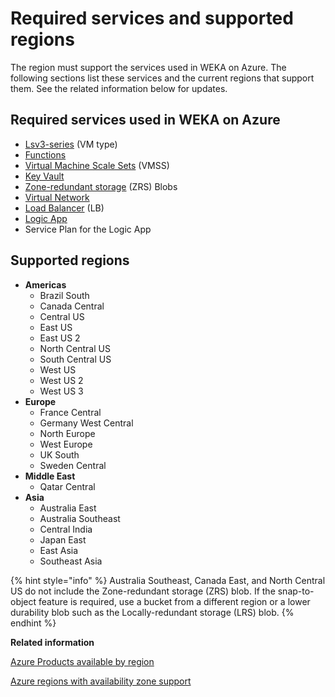 # Required services and supported regions

The region must support the services used in WEKA on Azure. The following sections list these services and the current regions that support them. See the related information below for updates.

## Required services used in WEKA on Azure

* [Lsv3-series](https://learn.microsoft.com/en-us/azure/virtual-machines/lsv3-series) (VM type)
* [Functions](https://learn.microsoft.com/en-us/azure/azure-functions/)
* [Virtual Machine Scale Sets](https://learn.microsoft.com/en-us/azure/virtual-machine-scale-sets/) (VMSS)
* [Key Vault](https://learn.microsoft.com/en-us/azure/key-vault/general/)
* [Zone-redundant storage](https://learn.microsoft.com/en-us/azure/storage/common/storage-redundancy#zone-redundant-storage) (ZRS) Blobs
* [Virtual Network](https://learn.microsoft.com/en-us/azure/virtual-network/)
* [Load Balancer](https://learn.microsoft.com/en-us/azure/load-balancer/) (LB)
* [Logic App](https://learn.microsoft.com/en-us/azure/logic-apps/)
* Service Plan for the Logic App

## Supported regions

* **Americas**
  * Brazil South
  * Canada Central
  * Central US
  * East US
  * East US 2
  * North Central US
  * South Central US
  * West US
  * West US 2
  * West US 3
* **Europe**
  * France Central
  * Germany West Central
  * North Europe
  * West Europe
  * UK South
  * Sweden Central
* **Middle East**
  * Qatar Central
* **Asia**
  * Australia East
  * Australia Southeast
  * Central India
  * Japan East
  * East Asia
  * Southeast Asia

{% hint style="info" %}
Australia Southeast, Canada East, and North Central US do not include the Zone-redundant storage (ZRS) blob. If the snap-to-object feature is required, use a bucket from a different region or a lower durability blob such as the Locally-redundant storage (LRS) blob.
{% endhint %}



**Related information**

[Azure Products available by region](https://azure.microsoft.com/en-us/explore/global-infrastructure/products-by-region/?products=storage)

[Azure regions with availability zone support](https://learn.microsoft.com/en-us/azure/reliability/availability-zones-service-support#azure-regions-with-availability-zone-support)
